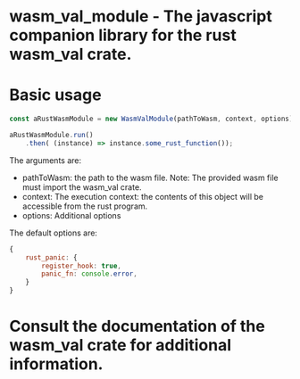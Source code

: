 # wasm_val_module - The javascript companion library for the rust wasm_val crate.

# Basic usage
```javascript
const aRustWasmModule = new WasmValModule(pathToWasm, context, options);

aRustWasmModule.run()
    .then( (instance) => instance.some_rust_function());
```
The arguments are:

- pathToWasm: the path to the wasm file. Note: The provided wasm file must import the wasm_val crate.
- context: The execution context: the contents of this object will be accessible from the rust program.
- options: Additional options

The default options are:

```javascript
{
    rust_panic: {
        register_hook: true,
        panic_fn: console.error,
    }
}
```

# Consult the documentation of the wasm_val crate for additional information.
